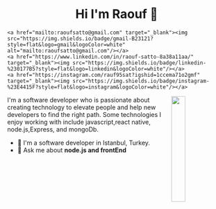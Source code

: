 
<h1 align="center">Hi I'm Raouf 👋</h1>
<p align="center">
   
    <a href="mailto:raoufsatto@gmail.com" target="_blank"><img src="https://img.shields.io/badge/gmail-B23121?style=flat&logo=gmail&logoColor=white" alt="mailto:raoufsatto@gmail.com"/></a>
    <a href="https://www.linkedin.com/in/raouf-satto-8a38a11aa/" target="_blank"><img src="https://img.shields.io/badge/linkedin-%230177B5?style=flat&logo=linkedin&logoColor=white"/></a>
    <a href="https://instagram.com/rauf95sat?igshid=1ccema71o2gmf" target="_blank"><img src="https://img.shields.io/badge/instagram-%23E4415F?style=flat&logo=instagram&logoColor=white"/></a>
  </p>
  
  <img src="https://user-images.githubusercontent.com/64332249/101525255-1c745700-399c-11eb-8839-f570a2ea69e8.png" align="right" width="25%"/>

I'm a software developer who is passionate about creating technology to elevate people and help new developers to find the right path. Some technologies I enjoy working with include javascript,react native, node.js,Express, and mongoDb.

- 🔭 I'm a software developer in Istanbul, Turkey.
- 💬 Ask me about **node.js and frontEnd**
